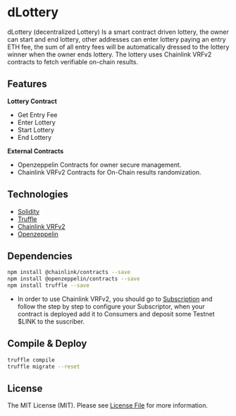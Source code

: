 # dLottery

dLottery (decentralized Lottery) Is a smart contract driven lottery, the owner can start and end lottery, other addresses can enter lottery paying an entry ETH fee, the sum of all entry fees will be automatically dressed to the lottery winner when the owner ends lottery. The lottery uses Chainlink VRFv2 contracts to fetch verifiable on-chain results.

## Features

**Lottery Contract**
- Get Entry Fee
- Enter Lottery
- Start Lottery
- End Lottery

**External Contracts**
- Openzeppelin Contracts for owner secure management.
- Chainlink VRFv2 Contracts for On-Chain results randomization.

## Technologies

- [Solidity](https://docs.soliditylang.org/) 
- [Truffle](https://trufflesuite.com/)
- [Chainlink VRFv2](https://docs.chain.link/docs/chainlink-vrf/)
- [Openzeppelin](https://docs.openzeppelin.com/contracts)

## Dependencies

```bash
npm install @chainlink/contracts --save
npm install @openzeppelin/contracts --save
npm install truffle --save
```
- In order to use Chainlink VRFv2, you should go to [Subscription](https://vrf.chain.link/) and follow the step by step to configure your Subscriptor, when your contract is deployed add it to Consumers and deposit some Testnet $LINK to the suscriber.

## Compile & Deploy

```bash
truffle compile
truffle migrate --reset
```

## License

The MIT License (MIT). Please see [License File](https://spdx.org/licenses/MIT.html) for more information.
